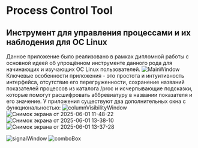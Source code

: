 # Process Control Tool
## Инструмент для управления процессами и их наблодения для ОС Linux
Данное приложение было реализовано в рамках дипломной работы с основной идеей об упрощённом инструменте данного рода для начинающих и изучающих ОС Linux пользователей.
 ![MainWindow](https://github.com/user-attachments/assets/cb69c26b-53d0-47fe-9d53-aab634c66aaa)
Ключевые особенности приложения - это простота и интуитивность интерфейса, отсутствие его перегруженности, сохранение названий показателей процессов из каталога /proc и исчерпывающие подсказки, которые помогут расшифровать аббревиатуру в названии показателя и его значение.
У приложения существуют два дополнительных окна с функциональностью:
![columnVisibilityWindow](https://github.com/user-attachments/assets/006942d6-3b2b-4b1d-81e1-317c3eee8dd6)
![Снимок экрана от 2025-06-01 11-48-22](https://github.com/user-attachments/assets/7d501ba9-f657-491a-818d-3ee2471b0574?size=100x100) ![Снимок экрана от 2025-06-01 13-38-10](https://github.com/user-attachments/assets/873f5251-92ba-4325-b125-db0df3d918be) ![Снимок экрана от 2025-06-01 13-37-28](https://github.com/user-attachments/assets/c6b404e1-f595-4df7-b983-11b01cd7bad4)

![signalWindow](https://github.com/user-attachments/assets/c78fba0a-f5d4-4f03-b88d-b9f74c670f81) ![comboBox](https://github.com/user-attachments/assets/d94723bd-c6db-4a9d-961d-46d0a1d21ebd)
